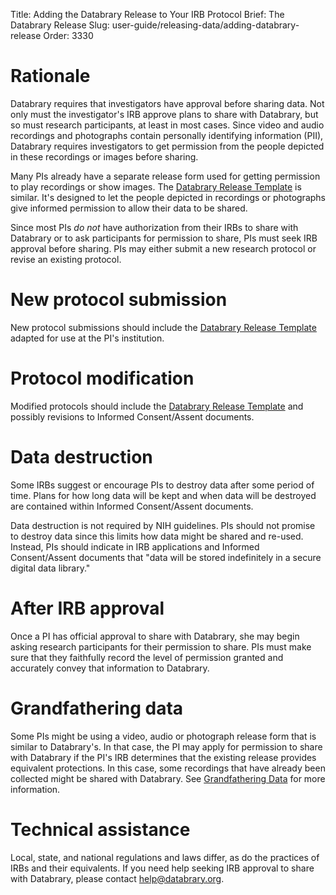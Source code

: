 Title: Adding the Databrary Release to Your IRB Protocol
Brief: The Databrary Release
Slug: user-guide/releasing-data/adding-databrary-release
Order: 3330

# Rationale

Databrary requires that investigators have approval before sharing data.
Not only must the investigator's IRB approve plans to share with Databrary, but so must research participants, at least in most cases.
Since video and audio recordings and photographs contain personally identifying information (PII), Databrary requires investigators to get permission from the people depicted in these recordings or images before sharing.

Many PIs already have a separate release form used for getting permission to play recordings or show images.
The [Databrary Release Template](../policies/release-template.html) is similar.
It's designed to let the people depicted in recordings or photographs give informed permission to allow their data to be shared.

Since most PIs *do not* have authorization from their IRBs to share with Databrary or to ask participants for permission to share, PIs must seek IRB approval before sharing.
PIs may either submit a new research protocol or revise an existing protocol.

# New protocol submission

New protocol submissions should include the [Databrary Release Template](../policies/release-template.html) adapted for use at the PI's institution.

# Protocol modification

Modified protocols should include the [Databrary Release Template](../policies/release-template.html) and possibly revisions to Informed Consent/Assent documents.

# Data destruction

Some IRBs suggest or encourage PIs to destroy data after some period of time.
Plans for how long data will be kept and when data will be destroyed are contained within Informed Consent/Assent documents.

Data destruction is not required by NIH guidelines.
PIs should not promise to destroy data since this limits how data might be shared and re-used.
Instead, PIs should indicate in IRB applications and Informed Consent/Assent documents that "data will be stored indefinitely in a secure digital data library."

# After IRB approval

Once a PI has official approval to share with Databrary, she may begin asking research participants for their permission to share.
PIs must make sure that they faithfully record the level of permission granted and accurately convey that information to Databrary.

# Grandfathering data

Some PIs might be using a video, audio or photograph release form that is similar to Databrary's.
In that case, the PI may apply for permission to share with Databrary if the PI's IRB determines that the existing release provides equivalent protections.
In this case, some recordings that have already been collected might be shared with Databrary.
See [Grandfathering Data](grandfathering-data.html) for more information.

# Technical assistance

Local, state, and national regulations and laws differ, as do the practices of IRBs and their equivalents.
If you need help seeking IRB approval to share with Databrary, please contact help@databrary.org.

